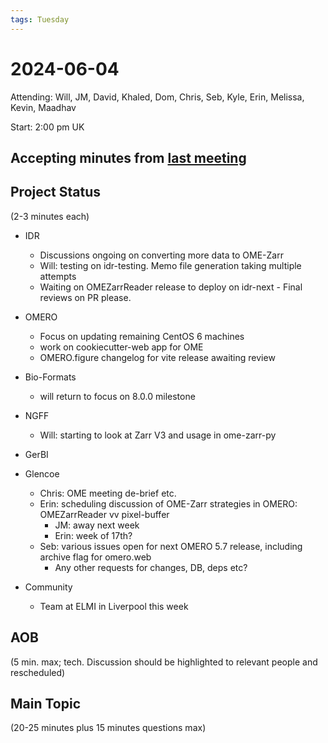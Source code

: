 ```yaml
---
tags: Tuesday
---
```


# 2024-06-04

Attending: Will, JM, David, Khaled, Dom, Chris, Seb, Kyle, Erin, Melissa, Kevin, Maadhav

Start: 2:00 pm UK

## Accepting minutes from [last meeting](https://hackmd.io/team/ome?nav=overview)

## Project Status

(2-3 minutes each)

- IDR
    - Discussions ongoing on converting more data to OME-Zarr
    - Will: testing on idr-testing. Memo file generation taking multiple attempts
    - Waiting on OMEZarrReader release to deploy on idr-next - Final reviews on PR please.

- OMERO
    - Focus on updating remaining CentOS 6 machines
    - work on cookiecutter-web app for OME 
    - OMERO.figure changelog for vite release awaiting review

- Bio-Formats
    - will return to focus on 8.0.0 milestone

- NGFF
    - Will: starting to look at Zarr V3 and usage in ome-zarr-py

- GerBI

- Glencoe
    - Chris: OME meeting de-brief etc.
    - Erin: scheduling discussion of OME-Zarr strategies in OMERO: OMEZarrReader vv pixel-buffer
        - JM: away next week
        - Erin: week of 17th?
    - Seb: various issues open for next OMERO 5.7 release, including archive flag for omero.web
        - Any other requests for changes, DB, deps etc?

- Community
    - Team at ELMI in Liverpool this week

## AOB

(5 min. max; tech. Discussion should be highlighted to relevant people and rescheduled)

## Main Topic

(20-25 minutes plus 15 minutes questions max)
